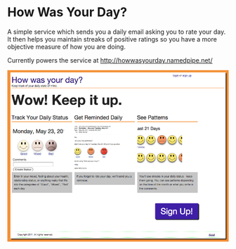 How Was Your Day?
=========

A simple service which sends you a daily email asking you to rate your day. It then helps you maintain streaks of positive ratings so you have a more objective measure of how you are doing.

Currently powers the service at http://howwasyourday.namedpipe.net/

![Home screen of How Was Your Day](/screenshot.png?raw=true "Home screen of How Was Your Day")


